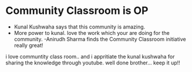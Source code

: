 # Community Classroom is OP

- Kunal Kushwaha says that this community is amazing.
- More power to kunal. love the work which your are doing for the community.
-Anirudh Sharma finds the Community Classroom initiative really great!

i love communtity class room.. and i appritiate the kunal kushwaha for sharing the knowledge through youtube. well done brother... keep it up!!
